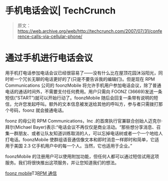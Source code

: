 # 手机电话会议| TechCrunch

> 原文：<https://web.archive.org/web/http://techcrunch.com/2007/07/31/conference-calls-via-cellular-phone/>

# 通过手机进行电话会议

用手机打电话参加电话会议已经很容易了——没有什么比在屋顶花园沐浴阳光，同时听一个冗长无聊的电话更好的了(只是不要告诉我的编辑们)。但是现在 RPM Communications 公司的 foonzMobile 将允许手机用户参加电话会议，除了普通电话的通话时间外，不需要支付任何费用。用户只需向 FOONZ (36669)发送一条短信(“START”)就可以开始行动了。foonzMobile 随后会回复一条带有说明的短信，允许您发起呼叫。额外的文本信息被发送给其他的呼叫方，参与者只需拨打那个号码，foonz 就会接通电话。

foonz 的母公司 RPM Communications，Inc .的首席执行官兼联合创始人迈克尔·拜尔(Michael Bayer)表示:“电话会议不再仅仅是商业活动。“那些想分享消息、召集一群朋友、或者让队友知道训练取消的人，可以忘掉电话树或者一个一个地给人打电话。foonzMobile 使群组语音通信像文本和即时消息一样即时和简单，它适用于美国 2.3 亿手机用户中的每一个人。当然，它也适用于企业。”

foonzMobile 的注册用户可以使用附加功能，但任何人都可以通过短信试用这项服务。我们将很快推出这项服务，并让您知道我们的想法。

[foonz mobile](https://web.archive.org/web/20130628202423/http://www.foonz.com/)T3[RPM 通信](https://web.archive.org/web/20130628202423/http://www.rpm-communications.com/)